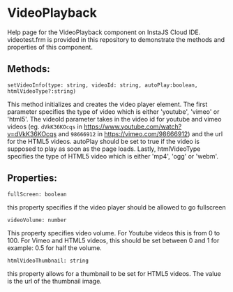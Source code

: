 # VideoPlayback
Help page for the VideoPlayback component on InstaJS Cloud IDE. videotest.frm is provided in this repository to demonstrate the methods and properties of this component.

## Methods:

`setVideoInfo(type: string, videoId: string, autoPlay:boolean, htmlVideoType?:string)`

This method initializes and creates the video player element. The first parameter specifies the type of video which is either 'youtube', 'vimeo' or 'html5'. The videoId parameter takes in the video id for youtube and vimeo videos (eg. `dVkK36KOcqs` in https://www.youtube.com/watch?v=dVkK36KOcqs and `98666912` in https://vimeo.com/98666912) and the url for the HTML5 videos. autoPlay should be set to true if the video is supposed to play as soon as the page loads. Lastly, htmlVideoType specifies the type of HTML5 video which is either 'mp4', 'ogg' or 'webm'.

## Properties:

`fullScreen: boolean`

this property specifies if the video player should be allowed to go fullscreen

`videoVolume: number`

This property specifies video volume. For Youtube videos this is from 0 to 100. For Vimeo and HTML5 videos, this should be set between 0 and 1 for example: 0.5 for half the volume.

`htmlVideoThumbnail: string`

this property allows for a thumbnail to be set for HTML5 videos. The value is the url of the thumbnail image.
